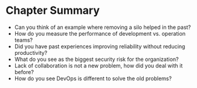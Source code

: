 # Chapter Summary

* Can you think of an example where removing a silo helped in the past?
* How do you measure the performance of development vs. operation teams?
* Did you have past experiences improving reliability without reducing productivity?
* What do you see as the biggest security risk for the organization?
* Lack of collaboration is not a new problem, how did you deal with it before?
* How do you see DevOps is different to solve the old problems?



